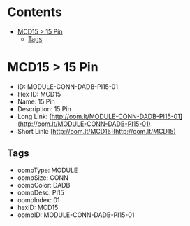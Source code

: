 



Contents
========

* [MCD15 > 15 Pin](#mcd15--15-pin)
	* [Tags](#tags)

# MCD15 > 15 Pin

- ID: MODULE-CONN-DADB-PI15-01
- Hex ID: MCD15
- Name: 15 Pin
- Description: 15 Pin
- Long Link: [http://oom.lt/MODULE-CONN-DADB-PI15-01](http://oom.lt/MODULE-CONN-DADB-PI15-01)
- Short Link: [http://oom.lt/MCD15](http://oom.lt/MCD15)

## Tags

- oompType: MODULE
- oompSize: CONN
- oompColor: DADB
- oompDesc: PI15
- oompIndex: 01
- hexID: MCD15
- oompID: MODULE-CONN-DADB-PI15-01
